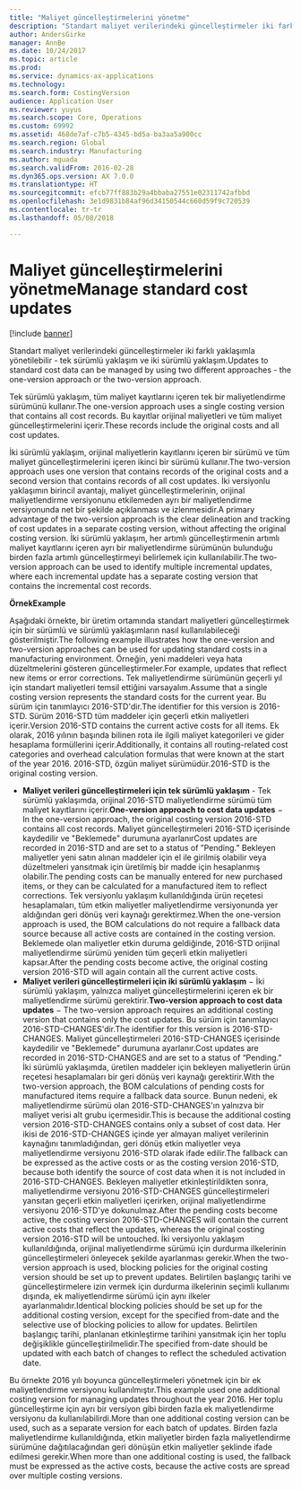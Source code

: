 ```yaml
---
title: "Maliyet güncelleştirmelerini yönetme"
description: "Standart maliyet verilerindeki güncelleştirmeler iki farklı yaklaşımla yönetilebilir - tek sürümlü yaklaşım ve iki sürümlü yaklaşım."
author: AndersGirke
manager: AnnBe
ms.date: 10/24/2017
ms.topic: article
ms.prod: 
ms.service: dynamics-ax-applications
ms.technology: 
ms.search.form: CostingVersion
audience: Application User
ms.reviewer: yuyus
ms.search.scope: Core, Operations
ms.custom: 69992
ms.assetid: 468de7af-c7b5-4345-bd5a-ba3aa5a900cc
ms.search.region: Global
ms.search.industry: Manufacturing
ms.author: mguada
ms.search.validFrom: 2016-02-28
ms.dyn365.ops.version: AX 7.0.0
ms.translationtype: HT
ms.sourcegitcommit: efcb77ff883b29a4bbaba27551e02311742afbbd
ms.openlocfilehash: 3e1d9831b84af96d34150544c660d59f9c720539
ms.contentlocale: tr-tr
ms.lasthandoff: 05/08/2018

---
```


# <a name="manage-standard-cost-updates"></a><span data-ttu-id="101d8-103">Maliyet güncelleştirmelerini yönetme</span><span class="sxs-lookup"><span data-stu-id="101d8-103">Manage standard cost updates</span></span>

[!include [banner](../includes/banner.md)]

<span data-ttu-id="101d8-104">Standart maliyet verilerindeki güncelleştirmeler iki farklı yaklaşımla yönetilebilir - tek sürümlü yaklaşım ve iki sürümlü yaklaşım.</span><span class="sxs-lookup"><span data-stu-id="101d8-104">Updates to standard cost data can be managed by using two different approaches - the one-version approach or the two-version approach.</span></span> 

<span data-ttu-id="101d8-105">Tek sürümlü yaklaşım, tüm maliyet kayıtlarını içeren tek bir maliyetlendirme sürümünü kullanır.</span><span class="sxs-lookup"><span data-stu-id="101d8-105">The one-version approach uses a single costing version that contains all cost records.</span></span> <span data-ttu-id="101d8-106">Bu kayıtlar orijinal maliyetleri ve tüm maliyet güncelleştirmelerini içerir.</span><span class="sxs-lookup"><span data-stu-id="101d8-106">These records include the original costs and all cost updates.</span></span>

<span data-ttu-id="101d8-107">İki sürümlü yaklaşım, orijinal maliyetlerin kayıtlarını içeren bir sürümü ve tüm maliyet güncelleştirmelerini içeren ikinci bir sürümü kullanır.</span><span class="sxs-lookup"><span data-stu-id="101d8-107">The two-version approach uses one version that contains records of the original costs and a second version that contains records of all cost updates.</span></span> <span data-ttu-id="101d8-108">İki versiyonlu yaklaşımın birincil avantajı, maliyet güncelleştirmelerinin, orijinal maliyetlendirme versiyonunu etkilemeden ayrı bir maliyetlendirme versiyonunda net bir şekilde açıklanması ve izlenmesidir.</span><span class="sxs-lookup"><span data-stu-id="101d8-108">A primary advantage of the two-version approach is the clear delineation and tracking of cost updates in a separate costing version, without affecting the original costing version.</span></span> <span data-ttu-id="101d8-109">İki sürümlü yaklaşım, her artımlı güncelleştirmenin artımlı maliyet kayıtlarını içeren ayrı bir maliyetlendirme sürümünün bulunduğu birden fazla artımlı güncelleştirmeyi belirlemek için kullanılabilir.</span><span class="sxs-lookup"><span data-stu-id="101d8-109">The two-version approach can be used to identify multiple incremental updates, where each incremental update has a separate costing version that contains the incremental cost records.</span></span> 

<span data-ttu-id="101d8-110">**Örnek**</span><span class="sxs-lookup"><span data-stu-id="101d8-110">**Example**</span></span> 

<span data-ttu-id="101d8-111">Aşağıdaki örnekte, bir üretim ortamında standart maliyetleri güncelleştirmek için bir sürümlü ve sürümlü yaklaşımların nasıl kullanılabileceği gösterilmiştir.</span><span class="sxs-lookup"><span data-stu-id="101d8-111">The following example illustrates how the one-version and two-version approaches can be used for updating standard costs in a manufacturing environment.</span></span> <span data-ttu-id="101d8-112">Örneğin, yeni maddeleri veya hata düzeltmelerini gösteren güncelleştirmeler.</span><span class="sxs-lookup"><span data-stu-id="101d8-112">For example, updates that reflect new items or error corrections.</span></span> <span data-ttu-id="101d8-113">Tek maliyetlendirme sürümünün geçerli yıl için standart maliyetleri temsil ettiğini varsayalım.</span><span class="sxs-lookup"><span data-stu-id="101d8-113">Assume that a single costing version represents the standard costs for the current year.</span></span> <span data-ttu-id="101d8-114">Bu sürüm için tanımlayıcı 2016-STD'dir.</span><span class="sxs-lookup"><span data-stu-id="101d8-114">The identifier for this version is 2016-STD.</span></span> <span data-ttu-id="101d8-115">Sürüm 2016-STD tüm maddeler için geçerli etkin maliyetleri içerir.</span><span class="sxs-lookup"><span data-stu-id="101d8-115">Version 2016-STD contains the current active costs for all items.</span></span> <span data-ttu-id="101d8-116">Ek olarak, 2016 yılının başında bilinen rota ile ilgili maliyet kategorileri ve gider hesaplama formüllerini içerir.</span><span class="sxs-lookup"><span data-stu-id="101d8-116">Additionally, it contains all routing-related cost categories and overhead calculation formulas that were known at the start of the year 2016.</span></span> <span data-ttu-id="101d8-117">2016-STD, özgün maliyet sürümüdür.</span><span class="sxs-lookup"><span data-stu-id="101d8-117">2016-STD is the original costing version.</span></span>

-   <span data-ttu-id="101d8-118">**Maliyet verileri güncelleştirmeleri için tek sürümlü yaklaşım** - Tek sürümlü yaklaşımda, orijinal 2016-STD maliyetlendirme sürümü tüm maliyet kayıtlarını içerir.</span><span class="sxs-lookup"><span data-stu-id="101d8-118">**One-version approach to cost data updates** − In the one-version approach, the original costing version 2016-STD contains all cost records.</span></span> <span data-ttu-id="101d8-119">Maliyet güncelleştirmeleri 2016-STD içerisinde kaydedilir ve "Beklemede" durumuna ayarlanır</span><span class="sxs-lookup"><span data-stu-id="101d8-119">Cost updates are recorded in 2016-STD and are set to a status of ”Pending.”</span></span> <span data-ttu-id="101d8-120">Bekleyen maliyetler yeni satın alınan maddeler için el ile girilmiş olabilir veya düzeltmeleri yansıtmak için üretilmiş bir madde için hesaplanmış olabilir.</span><span class="sxs-lookup"><span data-stu-id="101d8-120">The pending costs can be manually entered for new purchased items, or they can be calculated for a manufactured item to reflect corrections.</span></span> <span data-ttu-id="101d8-121">Tek versiyonlu yaklaşım kullanıldığında ürün reçetesi hesaplamaları, tüm etkin maliyetler maliyetlendirme versiyonunda yer aldığından geri dönüş veri kaynağı gerektirmez.</span><span class="sxs-lookup"><span data-stu-id="101d8-121">When the one-version approach is used, the BOM calculations do not require a fallback data source because all active costs are contained in the costing version.</span></span> <span data-ttu-id="101d8-122">Beklemede olan maliyetler etkin duruma geldiğinde, 2016-STD orijinal maliyetlendirme sürümü yeniden tüm geçerli etkin maliyetleri kapsar.</span><span class="sxs-lookup"><span data-stu-id="101d8-122">After the pending costs become active, the original costing version 2016-STD will again contain all the current active costs.</span></span>
-   <span data-ttu-id="101d8-123">**Maliyet verileri güncelleştirmeleri için iki sürümlü yaklaşım** − İki sürümlü yaklaşım, yalnızca maliyet güncelleştirmelerini içeren ek bir maliyetlendirme sürümü gerektirir.</span><span class="sxs-lookup"><span data-stu-id="101d8-123">**Two-version approach to cost data updates** − The two-version approach requires an additional costing version that contains only the cost updates.</span></span> <span data-ttu-id="101d8-124">Bu sürüm için tanımlayıcı 2016-STD-CHANGES'dir.</span><span class="sxs-lookup"><span data-stu-id="101d8-124">The identifier for this version is 2016-STD-CHANGES.</span></span> <span data-ttu-id="101d8-125">Maliyet güncelleştirmeleri 2016-STD-CHANGES içerisinde kaydedilir ve "Beklemede" durumuna ayarlanır.</span><span class="sxs-lookup"><span data-stu-id="101d8-125">Cost updates are recorded in 2016-STD-CHANGES and are set to a status of “Pending.”</span></span> <span data-ttu-id="101d8-126">İki sürümlü yaklaşımda, üretilen maddeler için bekleyen maliyetlerin ürün reçetesi hesaplamaları bir geri dönüş veri kaynağı gerektirir.</span><span class="sxs-lookup"><span data-stu-id="101d8-126">With the two-version approach, the BOM calculations of pending costs for manufactured items require a fallback data source.</span></span> <span data-ttu-id="101d8-127">Bunun nedeni, ek maliyetlendirme sürümü olan 2016-STD-CHANGES'ın yalnızva bir maliyet verisi alt grubu içermesidir.</span><span class="sxs-lookup"><span data-stu-id="101d8-127">This is because the additional costing version 2016-STD-CHANGES contains only a subset of cost data.</span></span> <span data-ttu-id="101d8-128">Her ikisi de 2016-STD-CHANGES içinde yer almayan maliyet verilerinin kaynağını tanımladığından, geri dönüş etkin maliyetler veya maliyetlendirme versiyonu 2016-STD olarak ifade edilir.</span><span class="sxs-lookup"><span data-stu-id="101d8-128">The fallback can be expressed as the active costs or as the costing version 2016-STD, because both identify the source of cost data when it is not included in 2016-STD-CHANGES.</span></span> <span data-ttu-id="101d8-129">Bekleyen maliyetler etkinleştirildikten sonra, maliyetlendirme versiyonu 2016-STD-CHANGES güncelleştirmeleri yansıtan geçerli etkin maliyetleri içerirken, orijinal maliyetlendirme versiyonu 2016-STD'ye dokunulmaz.</span><span class="sxs-lookup"><span data-stu-id="101d8-129">After the pending costs become active, the costing version 2016-STD-CHANGES will contain the current active costs that reflect the updates, whereas the original costing version 2016-STD will be untouched.</span></span> <span data-ttu-id="101d8-130">İki versiyonlu yaklaşım kullanıldığında, orijinal maliyetlendirme sürümü için durdurma ilkelerinin güncelleştirmeleri önleyecek şekilde ayarlanması gerekir.</span><span class="sxs-lookup"><span data-stu-id="101d8-130">When the two-version approach is used, blocking policies for the original costing version should be set up to prevent updates.</span></span> <span data-ttu-id="101d8-131">Belirtilen başlangıç tarihi ve güncelleştirmelere izin vermek için durdurma ilkelerinin seçimli kullanımı dışında, ek maliyetlendirme sürümü için aynı ilkeler ayarlanmalıdır.</span><span class="sxs-lookup"><span data-stu-id="101d8-131">Identical blocking policies should be set up for the additional costing version, except for the specified from-date and the selective use of blocking policies to allow for updates.</span></span> <span data-ttu-id="101d8-132">Belirtilen başlangıç tarihi, planlanan etkinleştirme tarihini yansıtmak için her toplu değişiklikle güncelleştirilmelidir.</span><span class="sxs-lookup"><span data-stu-id="101d8-132">The specified from-date should be updated with each batch of changes to reflect the scheduled activation date.</span></span>

<span data-ttu-id="101d8-133">Bu örnekte 2016 yılı boyunca güncelleştirmeleri yönetmek için bir ek maliyetlendirme versiyonu kullanılmıştır.</span><span class="sxs-lookup"><span data-stu-id="101d8-133">This example used one additional costing version for managing updates throughout the year 2016.</span></span> <span data-ttu-id="101d8-134">Her toplu güncelleştirme için ayrı bir versiyon gibi birden fazla ek maliyetlendirme versiyonu da kullanılabilirdi.</span><span class="sxs-lookup"><span data-stu-id="101d8-134">More than one additional costing version can be used, such as a separate version for each batch of updates.</span></span> <span data-ttu-id="101d8-135">Birden fazla maliyetlendirme kullanıldığında, etkin maliyetler birden fazla maliyetlendirme sürümüne dağıtılacağından geri dönüşün etkin maliyetler şeklinde ifade edilmesi gerekir.</span><span class="sxs-lookup"><span data-stu-id="101d8-135">When more than one additional costing is used, the fallback must be expressed as the active costs, because the active costs are spread over multiple costing versions.</span></span>






